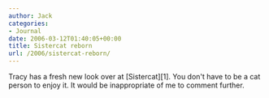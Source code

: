 ```yaml
---
author: Jack
categories:
- Journal
date: 2006-03-12T01:40:05+00:00
title: Sistercat reborn
url: /2006/sistercat-reborn/
---
```


Tracy has a fresh new look over at \[Sistercat\]\[1\]. You don't have to be a cat person to enjoy it. It would be inappropriate of me to comment further. 

[1]: <http://www.sistercat.com/>